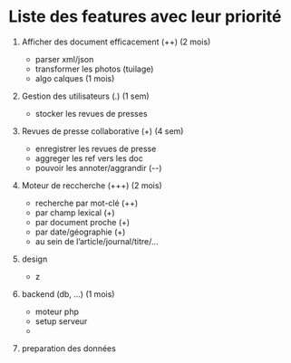 Liste des features avec leur priorité
=====================================

1. Afficher des document efficacement (++) (2 mois)
    - parser xml/json
    - transformer les photos (tuilage)
    - algo calques (1 mois)

1. Gestion des utilisateurs (.) (1 sem)
    - stocker les revues de presses

1. Revues de presse collaborative (+) (4 sem)
    - enregistrer les revues de presse
    - aggreger les ref vers les doc
    - pouvoir les annoter/aggrandir (--)

1. Moteur de reccherche (+++) (2 mois)
    - recherche par mot-clé (++)
    - par champ lexical (+)
    - par document proche (+)
    - par date/géographie (+)
    - au sein de l’article/journal/titre/...

1. design
    - z

1. backend (db, ...) (1 mois)
    - moteur php
    - setup serveur
    - 

1. preparation des données
